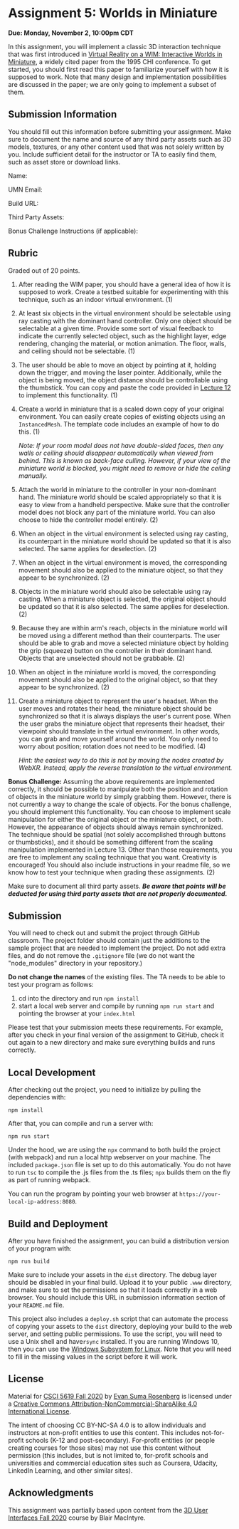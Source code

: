 # Assignment 5: Worlds in Miniature

**Due: Monday, November 2, 10:00pm CDT**

In this assignment, you will implement a classic 3D interaction technique that was first introduced in [Virtual Reality on a WIM: Interactive Worlds in Miniature](https://canvas.umn.edu/files/15994381/download?download_frd=1), a widely cited paper from the 1995 CHI conference.  To get started, you should first read this paper to familiarize yourself with how it is supposed to work.  Note that many design and implementation possibilities are discussed in the paper; we are only going to implement a subset of them.

## Submission Information

You should fill out this information before submitting your assignment.  Make sure to document the name and source of any third party assets such as 3D models, textures, or any other content used that was not solely written by you.  Include sufficient detail for the instructor or TA to easily find them, such as asset store or download links.

Name: 

UMN Email:

Build URL:

Third Party Assets:

Bonus Challenge Instructions (if applicable):

## Rubric

Graded out of 20 points.  

1. After reading the WIM paper, you should have a general idea of how it is supposed to work.  Create a testbed suitable for experimenting with this technique, such as an indoor virtual environment. (1)

2. At least six objects in the virtual environment should be selectable using ray casting with the dominant hand controller.  Only one object should be selectable at a given time.  Provide some sort of visual feedback to indicate the currently selected object, such as the highlight layer, edge rendering, changing the material, or motion animation.  The floor, walls, and ceiling should not be selectable. (1)

3. The user should be able to move an object by pointing at it, holding down the trigger, and moving the laser pointer.  Additionally, while the object is being moved, the object distance should be controllable using the thumbstick.  You can copy and paste the code provided in [Lecture 12](https://github.com/CSCI-5619-Fall-2020/Lecture-12) to implement this functionality.  (1)

4. Create a world in miniature that is a scaled down copy of your original environment.  You can easily create copies of existing objects using an `InstancedMesh`.  The template code includes an example of how to do this. (1)

   *Note: If your room model does not have double-sided faces, then any walls or ceiling should disappear automatically when viewed from behind.  This is known as back-face culling.  However, if your view of the miniature world is blocked, you might need to remove or hide the ceiling manually.*

5. Attach the world in miniature to the controller in your non-dominant hand.  The miniature world should be scaled appropriately so that it is easy to view from a handheld perspective.  Make sure that the controller model does not block any part of the miniature world.  You can also choose to hide the controller model entirely. (2)

6. When an object in the virtual environment is selected using ray casting, its counterpart in the miniature world should be updated so that it is also selected.  The same applies for deselection.  (2)

7. When an object in the virtual environment is moved, the corresponding movement should also be applied to the miniature object, so that they appear to be synchronized. (2)

8. Objects in the miniature world should also be selectable using ray casting.  When a miniature object is selected, the original object should be updated so that it is also selected.  The same applies for deselection. (2)

9. Because they are within arm's reach, objects in the miniature world will be moved using a different method than their counterparts.  The user should be able to grab and move a selected miniature object by holding the grip (squeeze) button on the controller in their dominant hand.  Objects that are unselected should not be grabbable. (2)

10. When an object in the miniature world is moved, the corresponding movement should also be applied to the original object, so that they appear to be synchronized. (2)

11. Create a miniature object to represent the user's headset.  When the user moves and rotates their head, the miniature object should be synchronized so that it is always displays the user's current pose. When the user grabs the miniature object that represents their headset, their viewpoint should translate in the virtual environment.  In other words, you can grab and move yourself around the world.  You only need to worry about position; rotation does not need to be modified.  (4)

    *Hint: the easiest way to do this is not by moving the nodes created by WebXR.  Instead, apply the reverse translation to the virtual environment.*

**Bonus Challenge:** Assuming the above requirements are implemented correctly, it should be possible to manipulate both the position and rotation of objects in the miniature world by simply grabbing them.  However, there is not currently a way to change the scale of objects.  For the bonus challenge, you should implement this functionality.  You can choose to implement scale manipulation for either the original object or the miniature object, or both.  However, the appearance of objects should always remain synchronized.  The technique should be spatial (not solely accomplished through buttons or thumbsticks), and it should be something different from the scaling manipulation implemented in Lecture 13.  Other than those requirements, you are free to implement any scaling technique that you want.  Creativity is encouraged!  You should also include instructions in your readme file, so we know how to test your technique when grading these assignments.  (2)

Make sure to document all third party assets. ***Be aware that points will be deducted for using third party assets that are not properly documented.***

## Submission

You will need to check out and submit the project through GitHub classroom.  The project folder should contain just the additions to the sample project that are needed to implement the project.  Do not add extra files, and do not remove the `.gitignore` file (we do not want the "node_modules" directory in your repository.)

**Do not change the names** of the existing files.  The TA needs to be able to test your program as follows:

1. cd into the directory and run ```npm install```
2. start a local web server and compile by running ```npm run start``` and pointing the browser at your ```index.html```

Please test that your submission meets these requirements.  For example, after you check in your final version of the assignment to GitHub, check it out again to a new directory and make sure everything builds and runs correctly.

## Local Development 

After checking out the project, you need to initialize by pulling the dependencies with:

```
npm install
```

After that, you can compile and run a server with:

```
npm run start
```

Under the hood, we are using the `npx` command to both build the project (with webpack) and run a local http webserver on your machine.  The included ```package.json``` file is set up to do this automatically.  You do not have to run ```tsc``` to compile the .js files from the .ts files;  ```npx``` builds them on the fly as part of running webpack.

You can run the program by pointing your web browser at ```https://your-local-ip-address:8080```.  

## Build and Deployment

After you have finished the assignment, you can build a distribution version of your program with:

```
npm run build
```

Make sure to include your assets in the `dist` directory.  The debug layer should be disabled in your final build.  Upload it to your public `.www` directory, and make sure to set the permissions so that it loads correctly in a web browser.  You should include this URL in submission information section of your `README.md` file. 

This project also includes a `deploy.sh` script that can automate the process of copying your assets to the `dist` directory, deploying your build to the web server, and setting public permissions.  To use the script, you will need to use a Unix shell and have`rsync` installed.  If you are running Windows 10, then you can use the [Windows Subsystem for Linux](https://docs.microsoft.com/en-us/windows/wsl/install-win10).  Note that you will need to fill in the missing values in the script before it will work.

## License

Material for [CSCI 5619 Fall 2020](https://canvas.umn.edu/courses/194179) by [Evan Suma Rosenberg](https://illusioneering.umn.edu/) is licensed under a [Creative Commons Attribution-NonCommercial-ShareAlike 4.0 International License](http://creativecommons.org/licenses/by-nc-sa/4.0/).

The intent of choosing CC BY-NC-SA 4.0 is to allow individuals and instructors at non-profit entities to use this content.  This includes not-for-profit schools (K-12 and post-secondary). For-profit entities (or people creating courses for those sites) may not use this content without permission (this includes, but is not limited to, for-profit schools and universities and commercial education sites such as Coursera, Udacity, LinkedIn Learning, and other similar sites).   

## Acknowledgments

This assignment was partially based upon content from the [3D User Interfaces Fall 2020](https://github.blairmacintyre.me/3dui-class-f20) course by Blair MacIntyre.



